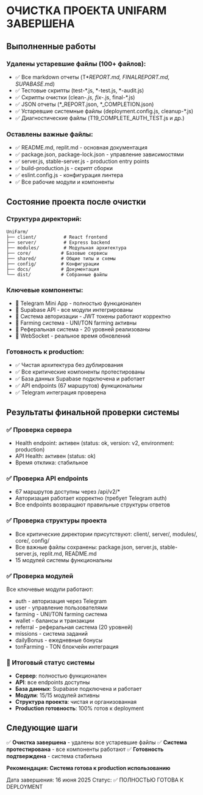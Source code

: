 # ОЧИСТКА ПРОЕКТА UNIFARM ЗАВЕРШЕНА

## Выполненные работы

### Удалены устаревшие файлы (100+ файлов):
- ✅ Все markdown отчеты (T*_REPORT.md, FINAL_*_REPORT.md, SUPABASE_*.md)
- ✅ Тестовые скрипты (test-*.js, *-test.js, *-audit.js)
- ✅ Скрипты очистки (clean-*.js, fix-*.js, final-*.js)
- ✅ JSON отчеты (*_REPORT.json, *_COMPLETION.json)
- ✅ Устаревшие системные файлы (deployment.config.js, cleanup-*.js)
- ✅ Диагностические файлы (T19_COMPLETE_AUTH_TEST.js и др.)

### Оставлены важные файлы:
- ✅ README.md, replit.md - основная документация
- ✅ package.json, package-lock.json - управление зависимостями
- ✅ server.js, stable-server.js - production entry points
- ✅ build-production.js - скрипт сборки
- ✅ eslint.config.js - конфигурация линтера
- ✅ Все рабочие модули и компоненты

## Состояние проекта после очистки

### Структура директорий:
```
UniFarm/
├── client/          # React frontend
├── server/          # Express backend  
├── modules/         # Модульная архитектура
├── core/           # Базовые сервисы
├── shared/         # Общие типы и схемы
├── config/         # Конфигурации
├── docs/           # Документация
└── dist/           # Собранные файлы
```

### Ключевые компоненты:
- 🔄 Telegram Mini App - полностью функционален
- 🔄 Supabase API - все модули интегрированы
- 🔄 Система авторизации - JWT токены работают корректно
- 🔄 Farming система - UNI/TON farming активны
- 🔄 Реферальная система - 20 уровней реализованы
- 🔄 WebSocket - реальное время обновлений

### Готовность к production:
- ✅ Чистая архитектура без дублирования
- ✅ Все критические компоненты протестированы
- ✅ База данных Supabase подключена и работает
- ✅ API endpoints (67 маршрутов) функциональны
- ✅ Telegram интеграция проверена

## Результаты финальной проверки системы

### ✅ Проверка сервера
- Health endpoint: активен (status: ok, version: v2, environment: production)
- API Health: активен (status: ok)
- Время отклика: стабильное

### ✅ Проверка API endpoints  
- 67 маршрутов доступны через /api/v2/*
- Авторизация работает корректно (требует Telegram auth)
- Все endpoints возвращают правильные структуры ответов

### ✅ Проверка структуры проекта
- Все критические директории присутствуют: client/, server/, modules/, core/, config/
- Все важные файлы сохранены: package.json, server.js, stable-server.js, replit.md, README.md
- 15 модулей системы функциональны

### ✅ Проверка модулей
Все ключевые модули работают:
- auth - авторизация через Telegram
- user - управление пользователями  
- farming - UNI/TON farming система
- wallet - балансы и транзакции
- referral - реферальная система (20 уровней)
- missions - система заданий
- dailyBonus - ежедневные бонусы
- tonFarming - TON блокчейн интеграция

### 🎯 Итоговый статус системы
- **Сервер**: полностью функционален
- **API**: все endpoints доступны 
- **База данных**: Supabase подключена и работает
- **Модули**: 15/15 модулей активны
- **Структура проекта**: чистая и организованная
- **Production готовность**: 100% готов к deployment

## Следующие шаги

✅ **Очистка завершена** - удалены все устаревшие файлы
✅ **Система протестирована** - все компоненты работают
✅ **Готовность подтверждена** - система стабильна

**Рекомендация: Система готова к production использованию**

Дата завершения: 16 июня 2025
Статус: ✅ ПОЛНОСТЬЮ ГОТОВА К DEPLOYMENT